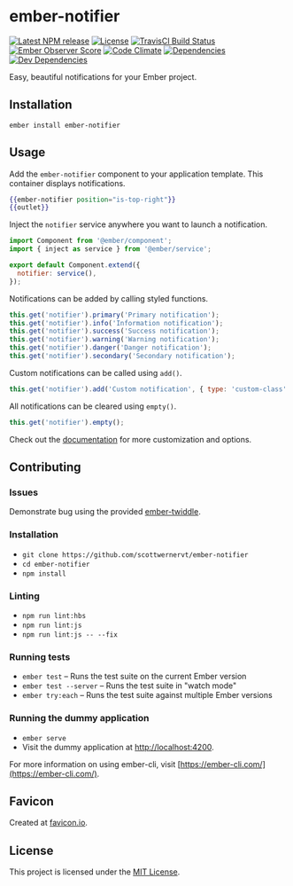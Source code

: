 ember-notifier
==============

[![Latest NPM release][npm-badge]][npm-badge-url]
[![License][license-badge]][license-badge-url]
[![TravisCI Build Status][travis-badge]][travis-badge-url]
[![Ember Observer Score][ember-observer-badge]][ember-observer-badge-url]
[![Code Climate][codeclimate-badge]][codeclimate-badge-url]
[![Dependencies][dependencies-badge]][dependencies-badge-url] 
[![Dev Dependencies][devDependencies-badge]][devDependencies-badge-url]

[npm-badge]: https://img.shields.io/npm/v/ember-notifier.svg
[npm-badge-url]: https://www.npmjs.com/package/ember-notifier
[travis-badge]: https://img.shields.io/travis/scottwernervt/ember-notifier/master.svg
[travis-badge-url]: https://travis-ci.org/scottwernervt/ember-notifier
[codeclimate-badge]: https://api.codeclimate.com/v1/badges/24b82ae0cd54584332e2/maintainability
[codeclimate-badge-url]: https://codeclimate.com/github/scottwernervt/ember-notifier
[ember-observer-badge]: http://emberobserver.com/badges/ember-notifier.svg
[ember-observer-badge-url]: http://emberobserver.com/addons/ember-notifier
[license-badge]: https://img.shields.io/npm/l/ember-notifier.svg
[license-badge-url]: LICENSE.md
[dependencies-badge]: https://david-dm.org/scottwernervt/ember-notifier.svg
[dependencies-badge-url]: https://david-dm.org/scottwernervt/ember-notifier
[devDependencies-badge]: https://david-dm.org/scottwernervt/ember-notifier/dev-status.svg?theme=shields.io
[devDependencies-badge-url]: https://david-dm.org/scottwernervt/ember-notifier?type=dev

Easy, beautiful notifications for your Ember project.


Installation
------------------------------------------------------------------------------

```
ember install ember-notifier
```


Usage
------------------------------------------------------------------------------

Add the `ember-notifier` component to your application template. This 
container displays notifications.

```hbs
{{ember-notifier position="is-top-right"}}
{{outlet}}
```

Inject the `notifier` service anywhere you want to launch a 
notification.

```js
import Component from '@ember/component';
import { inject as service } from '@ember/service';

export default Component.extend({
  notifier: service(),
});
```

Notifications can be added by calling styled functions.

```js
this.get('notifier').primary('Primary notification');
this.get('notifier').info('Information notification');
this.get('notifier').success('Success notification');
this.get('notifier').warning('Warning notification');
this.get('notifier').danger('Danger notification');
this.get('notifier').secondary('Secondary notification');
```

Custom notifications can be called using `add()`.

```js
this.get('notifier').add('Custom notification', { type: 'custom-class' });
```

All notifications can be cleared using `empty()`.

```js
this.get('notifier').empty();
```

Check out the [documentation](https://scottwernervt.github.io/ember-notifier) 
for more customization and options.

Contributing
------------------------------------------------------------------------------

### Issues

Demonstrate bug using the provided [ember-twiddle](https://ember-twiddle.com/fc59431098da6a27cac671d0142a6440).

### Installation

* `git clone https://github.com/scottwernervt/ember-notifier`
* `cd ember-notifier`
* `npm install`

### Linting

* `npm run lint:hbs`
* `npm run lint:js`
* `npm run lint:js -- --fix`

### Running tests

* `ember test` – Runs the test suite on the current Ember version
* `ember test --server` – Runs the test suite in "watch mode"
* `ember try:each` – Runs the test suite against multiple Ember versions

### Running the dummy application

* `ember serve`
* Visit the dummy application at [http://localhost:4200](http://localhost:4200).

For more information on using ember-cli, visit [https://ember-cli.com/](https://ember-cli.com/).

Favicon
--------

Created at [favicon.io](https://favicon.io/?t=EN&ff=Aldrich&fs=72&fc=%23FFF&b=rounded&bc=%23A0A).

License
------------------------------------------------------------------------------

This project is licensed under the [MIT License](LICENSE.md).
